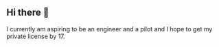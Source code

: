 ## Hi there 👋

I currently am aspiring to be an engineer and a pilot and I hope to get my private license by 17.

